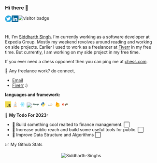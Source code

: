 ### Hi there 👋

<!--
**Siddharth-Singhs/Siddharth-Singhs** is a ✨ _special_ ✨ repository because its `README.md` (this file) appears on your GitHub profile.

Here are some ideas to get you started:

- 🔭 I’m currently working on ...
- 🌱 I’m currently learning ...
- 👯 I’m looking to collaborate on ...
- 🤔 I’m looking for help with ...
- 💬 Ask me about ...
- 📫 How to reach me: ...
- 😄 Pronouns: ...
- ⚡ Fun fact: ...
-->

<a href="https://twitter.com/Sid_knight_dark">
  <img align="left" alt="Siddharth Singh | Twitter" width="22px" src="https://raw.githubusercontent.com/Siddharth-Singhs/assets/master/company/twitter.svg" />
</a>
<a href="https://www.linkedin.com/in/siddharth-singh-67261314a/">
  <img align="left" alt="Siddharth's LinkedIn" width="22px" src="https://raw.githubusercontent.com/Siddharth-Singhs/assets/master/company/linkedin.svg" />
</a>

![visitor badge](https://visitor-badge.glitch.me/badge?page_id=Siddharth-Singhs.Siddharth-Singhs)

<br/>

Hi, I'm [Siddharth Singh](https://siddharth-singhs.github.io/).
I'm currently working as a software developer at Expedia Group. Mostly my weekend revolves around reading and working on side projects. Earlier I used to work as a freelancer at [Fiverr](https://www.fiverr.com/siddharthsingh6) in my free time. But currently, I am working on my side project in my free time. 



If you ever need a chess opponent then you can ping me at [chess.com](https://www.chess.com/member/great_toad_sage).

💼 Any freelance work? do connect,
- [Email](mailto:siddharthsingh16aug@gmail.com) 
- [Fiverr](https://www.fiverr.com/siddharthsingh6) :)


**languages and framework:**  

<code><img height="20" src="https://raw.githubusercontent.com/github/explore/80688e429a7d4ef2fca1e82350fe8e3517d3494d/topics/javascript/javascript.png"></code>
<code><img height="20" src="https://raw.githubusercontent.com/github/explore/80688e429a7d4ef2fca1e82350fe8e3517d3494d/topics/java/java.png"></code>
<code><img height="20" src="https://raw.githubusercontent.com/github/explore/80688e429a7d4ef2fca1e82350fe8e3517d3494d/topics/react/react.png"></code>
<code><img height="20" src="https://user-images.githubusercontent.com/33158051/103925017-e7673b80-50e4-11eb-9379-ceb82e3f382c.png"></code>
<code><img height="20" src="https://raw.githubusercontent.com/github/explore/80688e429a7d4ef2fca1e82350fe8e3517d3494d/topics/django/django.png"></code>
<code><img height="20" src="https://raw.githubusercontent.com/github/explore/80688e429a7d4ef2fca1e82350fe8e3517d3494d/topics/python/python.png"></code>
<code><img height="20" src="https://raw.githubusercontent.com/github/explore/80688e429a7d4ef2fca1e82350fe8e3517d3494d/topics/mysql/mysql.png"></code>
<code><img height="20" src="https://raw.githubusercontent.com/github/explore/80688e429a7d4ef2fca1e82350fe8e3517d3494d/topics/firebase/firebase.png"></code>
<code><img height="20" src="https://raw.githubusercontent.com/github/explore/80688e429a7d4ef2fca1e82350fe8e3517d3494d/topics/git/git.png"></code>

<!-- If you like what i do, maybe consider buying me a coffee/tea 🥺👉👈

<a href="https://www.buymeacoffee.com/siddharthsinghs" target="_blank"><img src="https://cdn.buymeacoffee.com/buttons/v2/default-red.png" alt="Buy Me A Coffee" width="150" ></a>
-->
🚧 **My Todo For 2023:**
<!-- TODO-IST:START -->                
-  🔭  Build something cool realted to finance management.             ⬜
-  🌱  Increase public reach and build some useful tools for public.   ⬜
-  🤔  Improve Data Structure and Algorithms                           ⬜                                                      


 
<!-- TODO-IST:END -->

📈 My Github Stats

<!-- <p align="center"> <img src="https://github-readme-stats.vercel.app/api?username=Siddharth-Singhs&show_icons=true&theme=gotham" alt="Siddharth-Sihghs" />  -->
  
 <p align="center"> <img src="https://github-readme-streak-stats.herokuapp.com/?user=Siddharth-Singhs" alt="Siddharth-Singhs"/>
